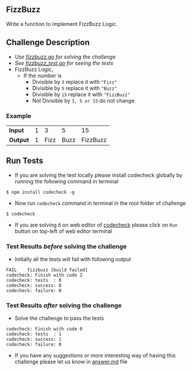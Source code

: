 ## FizzBuzz

Write a function to implement FizzBuzz Logic.

## Challenge Description
- *Use [fizzbuzz.go](https://github.com/code-check/fizzbuzz/blob/go/src/fizzbuzz/fizzbuzz.go) for solving the challenge*
- *See [fizzbuzz_test.go](https://github.com/code-check/fizzbuzz/blob/go/src/fizzbuzz/fizzbuzz_test.go) for seeing the tests*
- FizzBuzz Logic,
  - If the number is
    - Divisible by ` 3 `  replace it with ` "Fizz" `
    - Divisible by ` 5 `  replace it with ` "Buzz" `
    - Divisible by ` 15 ` replace it with ` "FizzBuzz" `
    - Not Divisible by ` 3, 5 or 15 ` do not change

### Example

<table>
  <tr>
    <td><b>Input</b></td>
    <td>1</td>
    <td>3</td>
    <td>5</td>
    <td>15</td>
  </tr>
  <tr>
    <td><b>Output</b></td>
    <td>1</td>
    <td>Fizz</td>
    <td>Buzz</td>
    <td>FizzBuzz</td>
  </tr>
</table>


## Run Tests
- If you are solving the test locally please install codecheck globally by running the following command in terminal
```
$ npm install codecheck -g 
```
- Now run `codecheck` command in terminal in the root folder of challenge
```
$ codecheck
```
- If you are solving it on web editor of [codecheck](http://code-check.io/) please click on `Run` button on top-left of web editor terminal

### Test Results *before* solving the challenge
- Initially all the tests will fail with following output
```
FAIL	fizzbuzz [build failed]
codecheck: Finish with code 2
codecheck: tests  : 0
codecheck: success: 0
codecheck: failure: 0
```
### Test Results *after* solving the challenge
- Solve the challenge to pass the tests
```
codecheck: Finish with code 0
codecheck: tests  : 1
codecheck: success: 1
codecheck: failure: 0
```
- If you have any suggestions or more interesting way of having this challenge please let us know in [answer.md](answer.md) file
